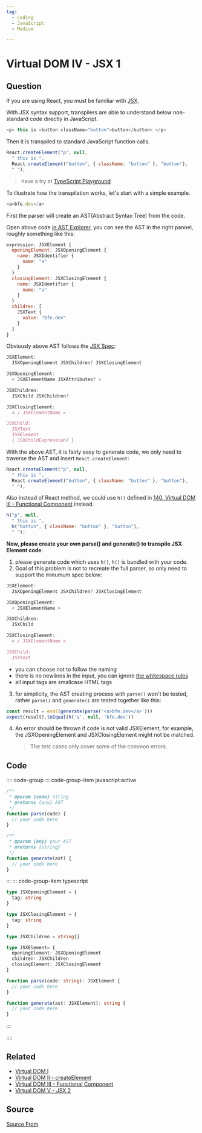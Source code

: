 ```yaml
---
tag:
  - Coding
  - JavaScript
  - Medium

---
```

  
# Virtual DOM IV - JSX 1

## Question
If you are using React, you must be familiar with [JSX](https://facebook.github.io/jsx/).

With JSX syntax support, transpilers are able to understand below non-standard code directly in JavaScript.

```js
<p> this is <button className="button">button</button> </p>
```

Then it is transpiled to standard JavaScript function calls.

```js
React.createElement("p", null,
  " this is ",
  React.createElement("button", { className: "button" }, "button"),
  " ");
```

> have a try at [TypeScript Playground](https://www.typescriptlang.org/play?#code/DwBwfABALgFglgZwoiwBGBXKUD2A7CAYwBsBDBBAOVIFsBTAXgCJNt8mxXc9gB6L-JD7ggA)

To illustrate how the transpilation works, let's start with a simple example.

```js
<a>bfe.dev</a>
```

First the parser will create an AST(Abstract Syntax Tree) from the code.

Open above code [in AST Explorer](https://astexplorer.net/#/gist/46044fc473a92974cd8f933efc7635f6/8a876a4240ecf38d64c0e0af3c693a1c54d80525), you can see the AST in the right pannel, roughly something like this:

```js
expression: JSXElement {
  openingElement: JSXOpeningElement {
    name: JSXIdentifier {
      name: "a"
    }
  }
  closingElement: JSXClosingElement {
    name: JSXIdentifier {
      name: "a"
    }
  }
  children: [
    JSXText {
      value: "bfe.dev"
    }
  ]
}
```

Obviously above AST follows the [JSX Spec](https://facebook.github.io/jsx/):

```js
JSXElement:
  JSXOpeningElement JSXChildren? JSXClosingElement

JSXOpeningElement:
  < JSXElementName JSXAttributes? >

JSXChildren:
  JSXChild JSXChildren?

JSXClosingElement:
  < / JSXElementName >

JSXChild:
  JSXText
  JSXElement
  { JSXChildExpression? }
```

With the above AST, it is fairly easy to generate code, we only need to traverse the AST and insert `React.createElement`:

```js
React.createElement("p", null,
  " this is ",
  React.createElement("button", { className: "button" }, "button"),
  " ");
```

Also instead of React method, we could use `h()` defined in [140\. Virtual DOM III - Functional Component](https://bigfrontend.dev/problem/virtual-DOM-III-Functional-Component) instead.

```js
h("p", null,
  " this is ",
  h("button", { className: "button" }, "button"),
  " ");
```

**Now, please create your own parse() and generate() to transpile JSX Element code**.

1.  please generate code which uses `h()`, `h()` is bundled with your code.
2.  Goal of this problem is not to recreate the full parser, so only need to support the minumum spec below:

```js
JSXElement:
  JSXOpeningElement JSXChildren? JSXClosingElement

JSXOpeningElement:
  < JSXElementName >

JSXChildren:
  JSXChild

JSXClosingElement:
  < / JSXElementName >

JSXChild:
  JSXText
```

*   you can choose not to follow the naming
*   there is no newlines in the input, you can ignore [the whitespace rules](https://github.com/facebook/react/pull/480#issuecomment-31296039)
*   all input tags are smallcase HTML tags

3.  for simplicity, the AST creating process with `parse()` won't be tested, rather `parse()` and `generate()` are tested together like this:

```js
const result = eval(generate(parse('<a>bfe.dev</a>')))
expect(result).toEqual(h('a', null, 'bfe.dev'))
```

4.  An error should be thrown if code is not valid JSXElement, for example, the JSXOpeningElement and JSXClosingElement might not be matched.
    
    > The test cases only cover some of the common errors.

## Code
:::: code-group
::: code-group-item javascript:active
```javascript
/**
 * @param {code} string
 * @returns {any} AST 
 */
function parse(code) {
  // your code here
}

/**
 * @param {any} your AST
 * @returns {string} 
 */
function generate(ast) {
  // your code here
}
```
:::
    ::: code-group-item typescript
```typescript
type JSXOpeningElement = {
  tag: string
}

type JSXClosingElement = {
  tag: string
}

type JSXChildren = string[]

type JSXElement= {
  openingElement: JSXOpeningElement
  children: JSXChildren
  closingElement: JSXClosingElement
}

function parse(code: string): JSXElement {
  // your code here
}

function generate(ast: JSXElement): string {
  // your code here
}
```
:::
    
::::


## Related

+ [Virtual DOM I](./Virtual-DOM-I)
+ [Virtual DOM II - createElement](./virtual-dom-II-createElement)
+ [Virtual DOM III - Functional Component](./virtual-DOM-III-Functional-Component)
+ [Virtual DOM V - JSX 2](./virtual-dom-v-jsx-2)
##  Source
[Source From](https://bigfrontend.dev/problem/virtual-dom-iv-jsx-1)

  